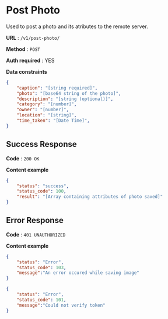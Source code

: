 # Post Photo

Used to post a photo and its atributes to the remote server.

**URL** : `/v1/post-photo/`

**Method** : `POST`

**Auth required** : YES

**Data constraints**

```json
{
    "caption": "[string required]",
    "photo": "[base64 string of the photo]",
    "description": "[string (optional)]",
    "category": "[number]",
    "owner": "[number]",
    "location": "[string]",
    "time_taken": "[Date Time]",
}
```

## Success Response

**Code** : `200 OK`

**Content example**

```json
{
    "status": "success",
    "status_code": 100,
    "result": "[Array containing attributes of photo saved]"
}
```

## Error Response

**Code** : `401 UNAUTHORIZED`

**Content example**

```json
{
    "status": "Error",
    "status_code": 103,
    "message":"An error occured while saving image"
}
```

```json
{
    "status": "Error",
    "status_code": 101,
    "message":"Could not verify token"
}
```